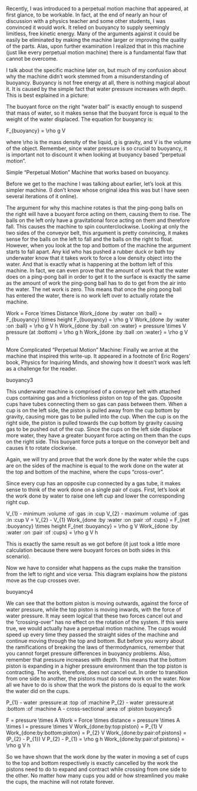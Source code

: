 Recently, I was introduced to a perpetual motion machine that appeared, at first glance, to be workable. In fact, at the end of nearly an hour of discussion with a physics teacher and some other students, I was convinced it would work. It relied on buoyancy to supply seemingly limitless, free kinetic energy. Many of the arguments against it could be easily be eliminated by making the machine larger or improving the quality of the parts. Alas, upon further examination I realized that in this machine (just like every perpetual motion machine) there is a fundamental flaw that cannot be overcome.

I talk about the specific machine later on, but much of my confusion about why the machine didn’t work stemmed from a misunderstanding of buoyancy. Buoyancy is not free energy at all, there is nothing magical about it. It is caused by the simple fact that water pressure increases with depth. This is best explained in a picture:


The buoyant force on the right “water ball” is exactly enough to suspend that mass of water, so it makes sense that the buoyant force is equal to the weight of the water displaced. The equation for buoyancy is:

 F_{buoyancy} = \rho g V 

where  \rho  is the mass density of the liquid,  g  is gravity, and  V  is the volume of the object. Remember, since water pressure is so crucial to buoyancy, it is important not to discount it when looking at buoyancy based “perpetual motion”.

Simple “Perpetual Motion” Machine that works based on buoyancy.

Before we get to the machine I was talking about earlier, let’s look at this simpler machine. (I don’t know whose original idea this was but I have seen several iterations of it online).

The argument for why this machine rotates is that the ping-pong balls on the right will have a buoyant force acting on them, causing them to rise. The balls on the left only have a gravitational force acting on them and therefore fall. This causes the machine to spin counterclockwise. Looking at only the two sides of the conveyor belt, this argument is pretty convincing, it makes sense for the balls on the left to fall and the balls on the right to float. However, when you look at the top and bottom of the machine the argument starts to fall apart. Any kid who has pushed a rubber duck or bath toy underwater know that it takes work to force a low density object into the water. And that is exactly what is happening at the bottom left of this machine. In fact, we can even prove that the amount of work that the water does on a ping-pong ball in order to get it to the surface is exactly the same as the amount of work the ping-pong ball has to do to get from the air into the water. The net work is zero. This means that once the ping pong ball has entered the water, there is no work left over to actually rotate the machine.

 Work = Force \times Distance
 Work_{done \:by \:water \:on \:ball} = F_{buoyancy} \times height 
 F_{buoyancy} = \rho g V 
 Work_{done \:by \:water \:on \:ball} = \rho g V h 
 Work_{done \:by \:ball \:on \:water} = pressure \times V 
 pressure (at \:bottom) = \rho g h 
 Work_{done \:by \:ball \:on \:water} = \rho g V h 

More Complicated “Perpetual Motion” Machine:
Finally we arrive at the machine that inspired this write-up. It appeared in a footnote of Eric Rogers’ book, Physics for Inquiring Minds, and showing how it doesn’t work was left as a challenge for the reader.

buoyancy3

This underwater machine is comprised of a conveyor belt with attached cups containing gas and a frictionless piston on top of the gas. Opposite cups have tubes connecting them so gas can pass between them. When a cup is on the left side, the piston is pulled away from the cup bottom by gravity, causing more gas to be pulled into the cup. When the cup is on the right side, the piston is pulled towards the cup bottom by gravity causing gas to be pushed out of the cup. Since the cups on the left side displace more water, they have a greater buoyant force acting on them than the cups on the right side. This buoyant force puts a torque on the conveyor belt and causes it to rotate clockwise.

Again, we will try and prove that the work done by the water while the cups are on the sides of the machine is equal to the work done on the water at the top and bottom of the machine, where the cups “cross-over”.

Since every cup has an opposite cup connected by a gas tube, it makes sense to think of the work done on a single pair of cups. First, let’s look at the work done by water to raise one left cup and lower the corresponding right cup.

 V_{1} - minimum \:volume \:of \:gas \:in \:cup
 V_{2} - maximum \:volume \:of \:gas \:in \:cup
 V = V_{2} - V_{1}
 Work_{done \:by \:water \:on \:pair \:of \:cups} = F_{net \:buoyancy} \times height
F_{net \:buoyancy} = \rho g V 
Work_{done \:by \:water \:on \:pair \:of \:cups} = \rho g V h 

This is exactly the same result as we got before (it just took a little more calculation because there were buoyant forces on both sides in this scenario).

Now we have to consider what happens as the cups make the transition from the left to right and vice versa. This diagram explains how the pistons move as the cup crosses over.

buoyancy4

We can see that the bottom piston is moving outwards, against the force of water pressure, while the top piston is moving inwards, with the force of water pressure. It may seem logical that these two forces cancel out and the “crossing-over” has no effect on the rotation of the system. If this were true, we would actually have a perpetual motion machine. The cups would speed up every time they passed the straight sides of the machine and continue moving through the top and bottom. But before you worry about the ramifications of breaking the laws of thermodynamics, remember that you cannot forget pressure differences in buoyancy problems. Also, remember that pressure increases with depth. This means that the bottom piston is expanding in a higher pressure environment than the top piston is contracting. The work, therefore, does not cancel out. In order to transition from one side to another, the pistons must do some work on the water. Now all we have to do is show that the work the pistons do is equal to the work the water did on the cups.

 P_{1} - water \:pressure\:at \:top \:of \:machine
 P_{2} - water \:pressure\:at \:bottom \:of \:machine
A - cross-sectional \:area \:of \:piston 
buoyancy5

 F = pressure \times A 
 Work = Force \times distance 
 = pressure \times A \times l 
 = pressure \times V 
Work_{done\:by\:top\:piston} = P_{1} V
Work_{done\:by\:bottom\:piston} = P_{2} V
Work_{done\:by\:pair\:of\:pistons} = (P_{2} - P_{1}) V
 P_{2} - P_{1} = \rho g h
Work_{done\:by\:pair\:of\:pistons} = \rho g V h

So we have shown that the work done by the water in moving a set of cups to the top and bottom respectively is exactly cancelled by the work the pistons need to do to expand and contract while crossing from one side to the other. No matter how many cups you add or how streamlined you make the cups, the machine will not rotate forever.

